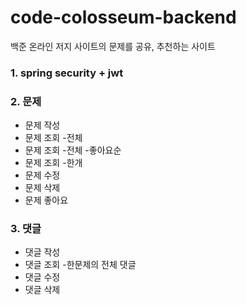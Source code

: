 # code-colosseum-backend
백준 온라인 저지 사이트의 문제를 공유, 추천하는 사이트


### 1. spring security + jwt

### 2. 문제 
  - 문제 작성
  - 문제 조회 -전체
  - 문제 조회 -전체 -좋아요순 
  - 문제 조회 -한개 
  - 문제 수정
  - 문제 삭제
  - 문제 좋아요

### 3. 댓글
  - 댓글 작성
  - 댓글 조회 -한문제의 전체 댓글
  - 댓글 수정
  - 댓글 삭제
  


